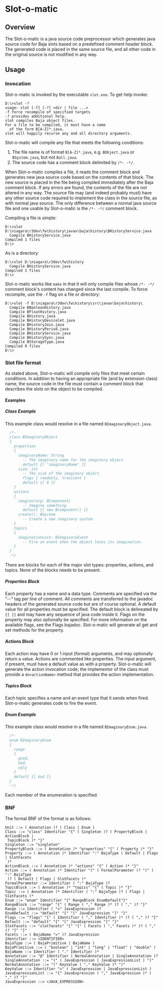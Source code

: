 # Slot-o-matic

## Overview
The Slot-o-matic is a java source code preprocessor which generates java source code for Baja slots based on a predefined comment header block. The generated code is placed in the same source file, and all other code in the original source is not modified in any way.

## Usage

### Invocation
Slot-o-matic is invoked by the executable `slot.exe`. To get help invoke:
```
D:\>slot -?
usage: slot [-f] [-?] <dir | file ...>
-f force recompile of specified targets
-? provides additional help.
slot compiles Baja object files.
For a file to be compiled, it must have a name
  of the form B[A-Z]*.java.
slot will happily recurse any and all directory arguments.
```

Slot-o-matic will compile any file that meets the following conditions:
1. The file name is of format `B[A-Z]*.java`, e.g.  `BObject.java` or `BSystem.java`, but not `Ball.java`.
2. The source code has a comment block delimited  by `/*- -*/`.

When Slot-o-matic compiles a file, it reads the comment block and generates new java source code based on the contents of that block. The new source is placed in the file being compiled immediately after the Baja comment block. If any errors are found, the contents of the file are not altered in any way. The source file may (and indeed probably must) have any other source code required to implement the class in the source file, as with normal java source. The only difference between a normal java source file and one usable by Slot-o-matic is the `/*- -*/` comment block.

Compiling a file is simple:
```
D:\>slot D:\niagara\r3dev\fw\history\javax\baja\history\BHistoryService.java
  Compile BHistoryService.java
Compiled 1 files
D:\>
```

As is a directory:
```
D:\>slot D:\niagara\r3dev\fw\history
  Compile BHistoryService.java
Compiled 1 files
D:\>
```

Slot-o-matic works like `make` in that it will only compile files whose `/*- -*/` comment block's content has changed since the last compile. To force recompile, use the `-f` flag on a file or directory:

```
D:\>slot -f D:\niagara\r3dev\fw\history\src\javax\baja\history\
  Compile BBooleanHistory.java
  Compile BFloatHistory.java
  Compile BHistory.java
  Compile BHistoryDevicelet.java
  Compile BHistoryJoin.java
  Compile BHistoryPeriod.java
  Compile BHistoryService.java
  Compile BHistorySync.java
  Compile BStorageType.java
Compiled 9 files
D:\>
```

### Slot file format
As stated above, Slot-o-matic will compile only files that meet certain conditions. In addition to having an appropriate file (and by extension class) name, the source code in the file must contain a comment block that describes the slots on the object to be compiled.

#### Examples

##### Class Example

This example class would resolve in a file named `BImaginaryObject.java`.

```java
  /*-
  class BImaginaryObject
  {
    properties
    {
      imaginaryName: String
        -- The imaginary name for the imaginary object.
        default {[ "imaginaryName" ]}
      size: int
        -- The size of the imaginary object.
        flags { readonly, transient }
        default {[ 0 ]}
    }
    actions
    {
      imagine(arg: BComponent)
        -- Imagine something
        default {[ new BComponent() ]}
      create(): BSystem
        -- Create a new imaginary system.
    }
    topics
    {
      imaginationLost: BImaginaryEvent
        -- Fire an event when the object loses its imagination.
    }
  }
  -*/
```

There are blocks for each of the major slot types: properties, actions, and topics. None of the blocks needs to be present.

##### Properties Block
Each property has a name and a data type. Comments are specified via the "--" tag per line of comment. All comments are transferred to the javadoc headers of the generated source code but are of course optional. A default value for all properties must be specified. The default block is delineated by `{[ ]}` and may have any sequence of java code inside it. Flags on the property may also optionally be specified. For more information on the available flags, see the Flags bajadoc. Slot-o-matic will generate all get and set methods for the property.

##### Actions Block
Each action may have 0 or 1 input (formal) arguments, and may optionally return a value. Actions are commented like properties. The input argument, if present, must have a default value as with a property. Slot-o-matic will generate the action invocation code; the implementor of the class must provide a `do<actionName>` method that provides the action implementation.

##### Topics Block
Each topic specifies a name and an event type that it sends when fired. Slot-o-matic generates code to fire the event.

##### Enum Example
This example class would resolve in a file named `BImaginaryEnum.java`.

```java
  /*-
  enum BImaginaryEnum
  {
    range
    {
      good,
      bad,
      ugly
    }
    default {[ bad ]}
  }
  -*/
```

Each member of the enumeration is specified.

### BNF
The formal BNF of the format is as follows:

```
Unit ::= ( Annotation )? ( Class | Enum )
Class ::= "class" Identifier "{" ( Singleton )? ( PropertyBlock | ActionBlock |
 TopicBlock )* "}"
Singleton ::= "singleton"
PropertyBlock ::= ( Annotation )* "properties" "{" ( Property )* "}"
Property ::= ( Annotation )* Identifier ":" BajaType ( Default | Flags | SlotFacets
 )*
ActionBlock ::= ( Annotation )* "actions" "{" ( Action )* "}"
Action ::= ( Annotation )* Identifier "(" ( FormalParameter )? ")" ( ":" BajaType
 )? ( Default | Flags | SlotFacets )*
FormalParameter ::= Identifier ( ":" BajaType )?
TopicBlock ::= ( Annotation )* "topics" "{" ( Topic )* "}"
Topic ::= ( Annotation )* Identifier ( ":" BajaType )? ( Flags | SlotFacets )*
Enum ::= "enum" Identifier "{" RangeBlock EnumDefault"}"
RangeBlock ::= "range" "{" ( Range ( "," Range )* )? ( "," )? "}"
Range ::= Identifier ( "=" JavaExpression )?
EnumDefault ::= "default" "{" "[" JavaExpression "]" "}"
Flags ::= "flags" "{" ( Identifier ( "," Identifier )* )? ( "," )? "}"
Default ::= "default" "{" "[" JavaExpression "]" "}"
SlotFacets ::= "slotfacets" "{" "[" ( Facets ( "," Facets )* )? ( "," )? "]" "}"
Facets ::= ( BajaName "=" )? JavaExpression
Identifier ::= <IDENTIFIER>
BajaType ::= ( BajaPrimitive | BajaName )
BajaPrimitive ::= ( "boolean" | "int" | "long" | "float" | "double" )
BajaName ::= Identifier ( "." Identifier )*
Annotation ::= "@" Identifier ( NormalAnnotation | SingleAnnotation )?
SingleAnnotation ::= "(" ( JavaExpression | JavaExpressionList ) ")"
NormalAnnotation ::= "(" KeyValue ( "," KeyValue )* ")"
KeyValue ::= Identifier "=" ( JavaExpression | JavaExpressionList )
JavaExpressionList ::= "{" JavaExpression ( "," JavaExpression )* ( "," )? "}"
JavaExpression ::= <JAVA_EXPRESSION>

